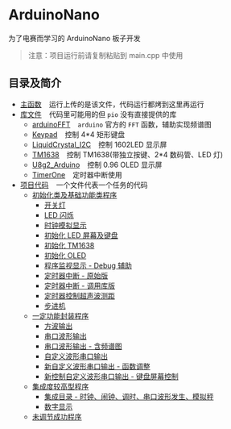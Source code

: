 # ArduinoNano

为了电赛而学习的 ArduinoNano 板子开发

> 注意：项目运行前请复制粘贴到 main.cpp 中使用

## 目录及简介

- [主函数](src/main.cpp) &#x2002; 运行上传的是该文件，代码运行都烤到这里再运行
- [库文件](lib) &#x2002; 代码里可能用的但 `pio` 没有直接提供的库
  - [arduinoFFT](lib/arduinoFFT) &#x2002; `arduino` 官方的 `FFT` 函数，辅助实现频谱图
  - [Keypad](lib/Keypad) &#x2002; 控制 4*4 矩形键盘
  - [LiquidCrystal_I2C](lib/LiquidCrystal_I2C) &#x2002; 控制 1602LED 显示屏
  - [TM1638](lib/TM1638) &#x2002; 控制 TM1638(带独立按键、2*4 数码管、LED 灯)
  - [U8g2_Arduino](lib/U8g2_Arduino) &#x2002; 控制 0.96 OLED 显示屏
  - [TimerOne](lib/TimerOne) &#x2002; 定时器中断使用
- [项目代码](include) &#x2002; 一个文件代表一个任务的代码
  - [初始化类及基础功能类程序](include/Init)
    - [开关灯](include/Init/OpenAndCloseLED.cpp)
    - [LED 闪烁](include/Init/LedBlink.cpp)
    - [时钟模拟显示](include/Init/ClockDisplay.cpp)
    - [初始化 LED 屏幕及键盘](include/Init/InitLcdAndKeypad.cpp)
    - [初始化 TM1638](include/Init/TM1638Hellowirld.cpp)
    - [初始化 OLED](include/Init/U8g2Helloworld.cpp)
    - [程序监视显示 - Debug 辅助](include/Init/DebugFunction.cpp)
    - [定时器中断 - 原始版](include/Init/TimerInterruptOriginal.cpp)
    - [定时器中断 - 调用库版](include/Init/TimerInterruptLib.cpp)
    - [定时器控制超声波测距](include/Init/UltrasonicRanging.cpp)
    - [步进机](include/Init/StepperInit.cpp)
  - [一定功能封装程序](include/Encapsulation)
    - [方波输出](include/Encapsulation/SawtoothWave.cpp)
    - [串口波形输出](include/Encapsulation/WaveOutput.cpp)
    - [串口波形输出 - 含频谱图](include/Encapsulation/WaveformAndSpectrum.cpp)
    - [自定义波形串口输出](include/Encapsulation/CustomWaveInitial.cpp)
    - [新自定义波形串口输出 - 函数调整](include/Encapsulation/NewCustom.cpp)
    - [新控制自定义波形串口输出 - 键盘屏幕控制](include/Encapsulation/NewCtrlCustom.cpp)
  - [集成度较高型程序](include/Integrations)
    - [集成目录 - 时钟、闹钟、调时、串口波形发生、模拟秤](include/Integrations/ClockWaveAndScale.cpp)
    - [数字显示](include/Integrations/DigitalDisplay.cpp)
  - [未调节成功程序](include/Tmp)